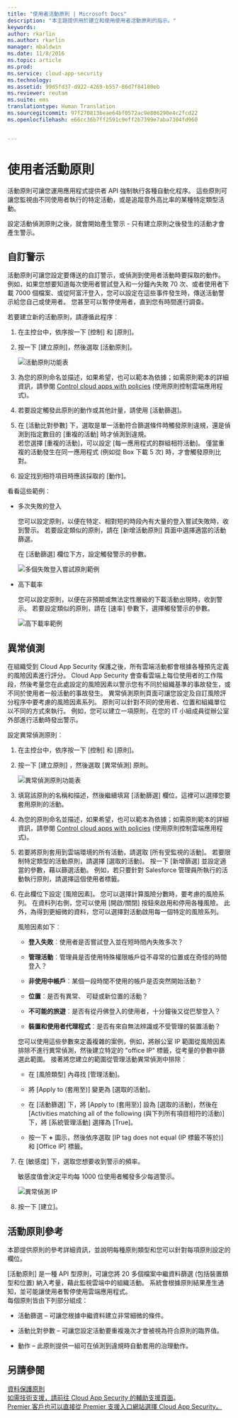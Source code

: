 ```yaml
---
title: "使用者活動原則 | Microsoft Docs"
description: "本主題提供用於建立和使用使用者活動原則的指示。"
keywords: 
author: rkarlin
ms.author: rkarlin
manager: mbaldwin
ms.date: 11/8/2016
ms.topic: article
ms.prod: 
ms.service: cloud-app-security
ms.technology: 
ms.assetid: 99d5fd37-d922-4269-b557-86d7f84180eb
ms.reviewer: reutam
ms.suite: ems
translationtype: Human Translation
ms.sourcegitcommit: 97f270813beae64bf0572ac9e806290e4c2fcd22
ms.openlocfilehash: e66cc36b7ff2591c9eff2b7399e7aba7304fd960


---
```


# <a name="user-activity-policies"></a>使用者活動原則
活動原則可讓您運用應用程式提供者 API 強制執行各種自動化程序。 這些原則可讓您監視由不同使用者執行的特定活動，或是追蹤意外高比率的某種特定類型活動。  
  
設定活動偵測原則之後，就會開始產生警示 - 只有建立原則之後發生的活動才會產生警示。
  
  
## <a name="custom-alerts"></a>自訂警示  
活動原則可讓您設定要傳送的自訂警示，或偵測到使用者活動時要採取的動作。 例如，如果您想要知道每次使用者嘗試登入和一分鐘內失敗 70 次、或者使用者下載 7000 個檔案、或從阿富汗登入，您可以設定在這些事件發生時，傳送活動警示給您自己或使用者。 您甚至可以暫停使用者，直到您有時間進行調查。  
  
若要建立新的活動原則，請遵循此程序︰  
  
1.  在主控台中，依序按一下 [控制] 和 [原則]。  
  
2.  按一下 [建立原則]，然後選取 [活動原則]。  
  
     ![活動原則功能表](./media/activity-policy-menu.png "activity policy menu")  
  
3.  為您的原則命名並描述，如果希望，也可以範本為依據；如需原則範本的詳細資訊，請參閱 [Control cloud apps with policies](control-cloud-apps-with-policies.md) (使用原則控制雲端應用程式)。  
  
4.  若要設定觸發此原則的動作或其他計量，請使用 [活動篩選]。  
  
5.  在 [活動比對參數] 下，選取是單一活動符合篩選條件時觸發原則違規，還是偵測到指定數目的 [重複的活動] 時才偵測到違規。  
    若您選擇 [重複的活動]，可以設定 [每一應用程式的群組相符活動]。 僅當重複的活動發生在同一應用程式 (例如從 Box 下載 5 次) 時，才會觸發原則比對。  
  
6.  設定找到相符項目時應該採取的 [動作]。  
  
看看這些範例︰  
  
-   多次失敗的登入  
  
     您可以設定原則，以便在特定、相對短的時段內有大量的登入嘗試失敗時，收到警示。 若要設定類似的原則，請在 [新增活動原則] 頁面中選擇適當的活動篩選。  
  
     在 [活動篩選] 欄位下方，設定觸發警示的參數。  
  
     ![多個失敗登入嘗試原則範例](./media/multiple-failed-log-on-attempts-policy-example.png "multiple failed log on attempts policy example")  
  
-   高下載率  
  
     您可以設定原則，以便在非預期或無法定性層級的下載活動出現時，收到警示。 若要設定類似的原則，請在 [速率] 參數下，選擇觸發警示的參數。  
  
     ![高下載率範例](./media/high-download-rate-example.png "high download rate example")  
  
## <a name="anomaly-detection"></a>異常偵測  
在組織受到 Cloud App Security 保護之後，所有雲端活動都會根據各種預先定義的風險因素進行評分。 Cloud App Security 會查看雲端上每位使用者的工作階段，然後考量您在此處設定的風險因素以警示您有不同於組織基準的事故發生，或不同於使用者一般活動的事故發生。 異常偵測原則頁面可讓您設定及自訂風險評分程序中要考慮的風險因素系列。 原則可以針對不同的使用者、位置和組織單位以不同的方式來執行。 例如，您可以建立一項原則，在您的 IT 小組成員從辦公室外部進行活動時發出警示。  
  
設定異常偵測原則︰  
  
1.  在主控台中，依序按一下 [控制] 和 [原則]。  
  
2.  按一下 [建立原則] ，然後選取 [異常偵測] 原則。  
  
     ![異常偵測原則功能表](./media/anomaly-detection-policy-menu.png "Anomaly detection policy menu")  
  
3.  填寫該原則的名稱和描述，然後繼續填寫 [活動篩選] 欄位，這裡可以選擇您要套用原則的活動。  
  
4.  為您的原則命名並描述，如果希望，也可以範本為依據；如需原則範本的詳細資訊，請參閱 [Control cloud apps with policies](control-cloud-apps-with-policies.md) (使用原則控制雲端應用程式)。  
  
5.  若要將原則套用到雲端環境的所有活動，請選取 [所有受監視的活動]。 若要限制特定類型的活動原則，請選擇 [選取的活動]。 按一下 [新增篩選] 並設定適當的參數，藉以篩選活動。 例如，若只要針對 Salesforce 管理員所執行的活動執行原則，請選擇這個使用者標籤。  
  
6.  在此欄位下設定 [風險因素]。 您可以選擇計算風險分數時，要考慮的風險系列。 在資料列右側，您可以使用 [開啟/關閉] 按鈕來啟用和停用各種風險。 此外，為得到更細微的資料，您可以選擇對活動啟用每一個特定的風險系列。  
  
     風險因素如下︰  
  
    -   **登入失敗**︰使用者是否嘗試登入並在短時間內失敗多次？  
  
    -   **管理活動**︰管理員是否使用特殊權限帳戶從不尋常的位置或在奇怪的時間登入？  
  
    -   **非使用中帳戶**︰某個一段時間不使用的帳戶是否突然開始活動？  
  
    -   **位置**︰是否有異常、 可疑或新位置的活動？  
  
    -   **不可能的旅遊**︰是否有從丹佛登入的使用者，十分鐘後又從巴黎登入？  
  
    -   **裝置和使用者代理程式**︰是否有來自無法辨識或不受管理的裝置活動？  
  
     您可以使用這些參數來定義複雜的案例，例如，將辦公室 IP 範圍從風險因素排除不進行異常偵測，然後建立特定的 "office IP" 標籤，從考量的參數中篩選此範圍。 接著將您建立的範圍從管理活動異常偵測中排除︰  
  
    -   在 [風險類型] 內尋找 [管理活動]。  
  
    -   將 [Apply to (套用至)] 變更為 [選取的活動]。  
  
    -   在 [活動篩選] 下，將 [Apply to (套用至)] 設為 [選取的活動]，然後在 [Activities matching all of the following (與下列所有項目相符的活動)] 下，將 [系統管理活動] 選擇為 [True]。  
  
    -   按一下 **+** 圖示，然後依序選取 [IP tag does not equal (IP 標籤不等於)] 和 [Office IP] 標籤。  
  
7.  在 [敏感度] 下，選取您想要收到警示的頻率。  
  
     敏感度值會決定平均每 1000 位使用者觸發多少每週警示。  
  
     ![異常偵測 IP](./media/anomaly-detection-ips.png "anomaly detection IPs")  
  
8.  按一下 [建立]。  
 
  
## <a name="activity-policy-reference"></a>活動原則參考  
本節提供原則的參考詳細資訊，並說明每種原則類型和您可以針對每項原則設定的欄位。  
  
[活動原則] 是一種 API 型原則，可讓您將 20 多個檔案中繼資料篩選 (包括裝置類型和位置) 納入考量，藉此監視雲端中的組織活動。 系統會根據原則結果產生通知，並可能讓使用者暫停使用雲端應用程式。   
每個原則皆由下列部分組成：  
  
-   活動篩選 – 可讓您根據中繼資料建立非常細微的條件。  
  
-   活動比對參數 – 可讓您設定活動要重複幾次才會被視為符合原則的臨界值。  
  
-   動作 – 此原則提供一組可在偵測到違規時自動套用的治理動作。  
## <a name="see-also"></a>另請參閱  
[資料保護原則](data-protection-policies.md)   
[如需技術支援，請前往 Cloud App Security 的輔助支援頁面](http://support.microsoft.com/oas/default.aspx?prid=16031)。   
[Premier 客戶也可以直接從 Premier 支援入口網站選擇 Cloud App Security。](https://premier.microsoft.com/)  
  
  


<!--HONumber=Nov16_HO2-->


